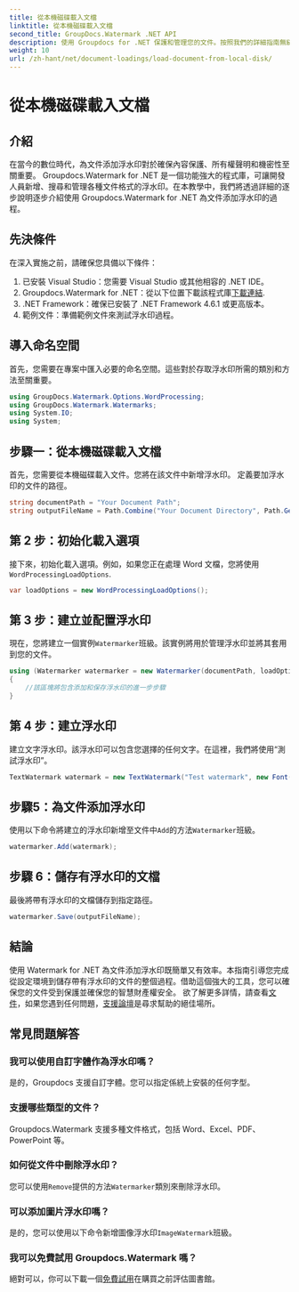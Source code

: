 ```yaml
---
title: 從本機磁碟載入文檔
linktitle: 從本機磁碟載入文檔
second_title: GroupDocs.Watermark .NET API
description: 使用 Groupdocs for .NET 保護和管理您的文件。按照我們的詳細指南無縫添加浮水印。
weight: 10
url: /zh-hant/net/document-loadings/load-document-from-local-disk/
---
```


# 從本機磁碟載入文檔

## 介紹
在當今的數位時代，為文件添加浮水印對於確保內容保護、所有權聲明和機密性至關重要。 Groupdocs.Watermark for .NET 是一個功能強大的程式庫，可讓開發人員新增、搜尋和管理各種文件格式的浮水印。在本教學中，我們將透過詳細的逐步說明逐步介紹使用 Groupdocs.Watermark for .NET 為文件添加浮水印的過程。
## 先決條件
在深入實施之前，請確保您具備以下條件：
1. 已安裝 Visual Studio：您需要 Visual Studio 或其他相容的 .NET IDE。
2.  Groupdocs.Watermark for .NET：從以下位置下載該程式庫[下載連結](https://releases.groupdocs.com/Watermark/net/).
3. .NET Framework：確保已安裝了 .NET Framework 4.6.1 或更高版本。
4. 範例文件：準備範例文件來測試浮水印過程。
## 導入命名空間
首先，您需要在專案中匯入必要的命名空間。這些對於存取浮水印所需的類別和方法至關重要。
```csharp
using GroupDocs.Watermark.Options.WordProcessing;
using GroupDocs.Watermark.Watermarks;
using System.IO;
using System;
```
## 步驟一：從本機磁碟載入文檔
首先，您需要從本機磁碟載入文件。您將在該文件中新增浮水印。
定義要加浮水印的文件的路徑。
```csharp
string documentPath = "Your Document Path";
string outputFileName = Path.Combine("Your Document Directory", Path.GetFileName(documentPath));
```
## 第 2 步：初始化載入選項
接下來，初始化載入選項。例如，如果您正在處理 Word 文檔，您將使用`WordProcessingLoadOptions`.
```csharp
var loadOptions = new WordProcessingLoadOptions();
```
## 第 3 步：建立並配置浮水印
現在，您將建立一個實例`Watermarker`班級。該實例將用於管理浮水印並將其套用到您的文件。
```csharp
using (Watermarker watermarker = new Watermarker(documentPath, loadOptions))
{
    //該區塊將包含添加和保存浮水印的進一步步驟
}
```
## 第 4 步：建立浮水印
建立文字浮水印。該浮水印可以包含您選擇的任何文字。在這裡，我們將使用“測試浮水印”。
```csharp
TextWatermark watermark = new TextWatermark("Test watermark", new Font("Arial", 12));
```
## 步驟5：為文件添加浮水印
使用以下命令將建立的浮水印新增至文件中`Add`的方法`Watermarker`班級。
```csharp
watermarker.Add(watermark);
```
## 步驟 6：儲存有浮水印的文檔
最後將帶有浮水印的文檔儲存到指定路徑。
```csharp
watermarker.Save(outputFileName);
```

## 結論
使用 Watermark for .NET 為文件添加浮水印既簡單又有效率。本指南引導您完成從設定環境到儲存帶有浮水印的文件的整個過程。借助這個強大的工具，您可以確保您的文件受到保護並確保您的智慧財產權安全。 
欲了解更多詳情，請查看[文件](https://tutorials.groupdocs.com/Watermark/net/)，如果您遇到任何問題，[支援論壇](https://forum.groupdocs.com/c/watermark/19)是尋求幫助的絕佳場所。 
## 常見問題解答
### 我可以使用自訂字體作為浮水印嗎？
是的，Groupdocs 支援自訂字體。您可以指定係統上安裝的任何字型。
### 支援哪些類型的文件？
Groupdocs.Watermark 支援多種文件格式，包括 Word、Excel、PDF、PowerPoint 等。
### 如何從文件中刪除浮水印？
您可以使用`Remove`提供的方法`Watermarker`類別來刪除浮水印。
### 可以添加圖片浮水印嗎？
是的，您可以使用以下命令新增圖像浮水印`ImageWatermark`班級。
### 我可以免費試用 Groupdocs.Watermark 嗎？
絕對可以，你可以下載一個[免費試用](https://releases.groupdocs.com/)在購買之前評估圖書館。